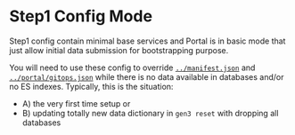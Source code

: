 # Step1 Config Mode

Step1 config contain minimal base services and Portal is in basic mode that just allow initial data submission for bootstrapping purpose.

You will need to use these config to override [`../manifest.json`](../manifest.json) and [`../portal/gitops.json`](../portal/gitops.json) while there is no data available in databases and/or no ES indexes. Typically, this is the situation: 
- A) the very first time setup or
- B) updating totally new data dictionary in `gen3 reset` with dropping all databases
